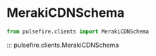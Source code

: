 # MerakiCDNSchema

```python
from pulsefire.clients import MerakiCDNSchema
```

::: pulsefire.clients.MerakiCDNSchema
